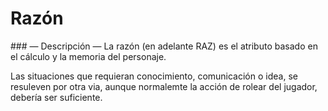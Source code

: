 
Razón
=====

### — Descripción —
La razón (en adelante RAZ) es el atributo basado en el cálculo y la memoria del personaje.

Las situaciones que requieran conocimiento, comunicación o idea, se resuleven por otra via, aunque normalemte la acción de rolear del jugador, debería ser suficiente.